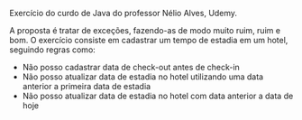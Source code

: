 Exercício do curdo de Java do professor Nélio Alves, Udemy.

A proposta é tratar de exceções, fazendo-as de modo muito ruim, ruim e bom.
O exercício consiste em cadastrar um tempo de estadia em um hotel, seguindo regras como:
  + Não posso cadastrar data de check-out antes de check-in 
  + Não posso atualizar data de estadia no hotel utilizando uma data anterior a primeira data de estadia
  + Não posso atualizar data de estadia no hotel com data anterior a data de hoje

